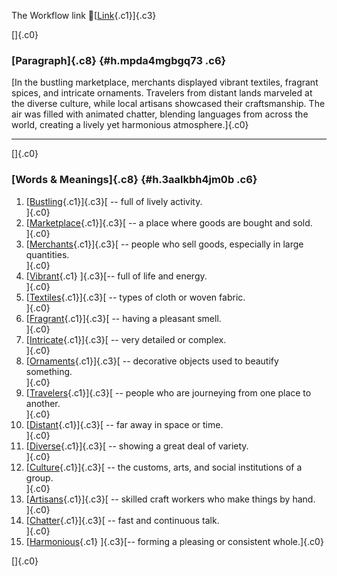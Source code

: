 The Workflow link
👏[[Link](https://www.google.com/url?q=http://www.google.com&sa=D&source=editors&ust=1759376722459141&usg=AOvVaw204s1ZHzpJhBN8csG_2vk9){.c1}]{.c3}

[]{.c0}

### [Paragraph]{.c8} {#h.mpda4mgbgq73 .c6}

[In the bustling marketplace, merchants displayed vibrant textiles,
fragrant spices, and intricate ornaments. Travelers from distant lands
marveled at the diverse culture, while local artisans showcased their
craftsmanship. The air was filled with animated chatter, blending
languages from across the world, creating a lively yet harmonious
atmosphere.]{.c0}

------------------------------------------------------------------------

[]{.c0}

### [Words & Meanings]{.c8} {#h.3aalkbh4jm0b .c6}

1.  [[Bustling](https://www.google.com/url?q=http://www.google.com&sa=D&source=editors&ust=1759376722459760&usg=AOvVaw0YsCF8WjR4OVl-e2ii3UnX){.c1}]{.c3}[ --
    full of lively activity.\
    ]{.c0}
2.  [[Marketplace](https://www.google.com/url?q=http://www.google.com&sa=D&source=editors&ust=1759376722459893&usg=AOvVaw3C2_MZyhSA2xDjkgP4J2oe){.c1}]{.c3}[ --
    a place where goods are bought and sold.\
    ]{.c0}
3.  [[Merchants](https://www.google.com/url?q=http://www.google.com&sa=D&source=editors&ust=1759376722460002&usg=AOvVaw34ar-XD7xYbMlVXDpflW8Z){.c1}]{.c3}[ --
    people who sell goods, especially in large quantities.\
    ]{.c0}
4.  [[Vibrant](https://www.google.com/url?q=http://www.google.com&sa=D&source=editors&ust=1759376722460122&usg=AOvVaw2rmfpP6A7Re632BVYF8tZ_){.c1}
    ]{.c3}[-- full of life and energy.\
    ]{.c0}
5.  [[Textiles](https://www.google.com/url?q=http://www.google.com&sa=D&source=editors&ust=1759376722460215&usg=AOvVaw3lQiHK6iHy3WFVFWv7QRJE){.c1}]{.c3}[ --
    types of cloth or woven fabric.\
    ]{.c0}
6.  [[Fragrant](https://www.google.com/url?q=http://www.google.com&sa=D&source=editors&ust=1759376722460314&usg=AOvVaw2cpLU-_mMf4GjiCVSWzUP2){.c1}]{.c3}[ --
    having a pleasant smell.\
    ]{.c0}
7.  [[Intricate](https://www.google.com/url?q=http://www.google.com&sa=D&source=editors&ust=1759376722460409&usg=AOvVaw0mA15awqdD7Q1s0k-HNmYT){.c1}]{.c3}[ --
    very detailed or complex.\
    ]{.c0}
8.  [[Ornaments](https://www.google.com/url?q=http://www.google.com&sa=D&source=editors&ust=1759376722460529&usg=AOvVaw3L_2WjGgyL3KYijJ46ui9Q){.c1}]{.c3}[ --
    decorative objects used to beautify something.\
    ]{.c0}
9.  [[Travelers](https://www.google.com/url?q=http://www.google.com&sa=D&source=editors&ust=1759376722460640&usg=AOvVaw3bLjcDoVK6HcnXxF1QK8qH){.c1}]{.c3}[ --
    people who are journeying from one place to another.\
    ]{.c0}
10. [[Distant](https://www.google.com/url?q=http://www.google.com&sa=D&source=editors&ust=1759376722460765&usg=AOvVaw2SZX49WnLhM1jANxbwtIma){.c1}]{.c3}[ --
    far away in space or time.\
    ]{.c0}
11. [[Diverse](https://www.google.com/url?q=http://www.google.com&sa=D&source=editors&ust=1759376722460926&usg=AOvVaw2JrxEdqVpduoS0X9hb4ivJ){.c1}]{.c3}[ --
    showing a great deal of variety.\
    ]{.c0}
12. [[Culture](https://www.google.com/url?q=http://www.google.com&sa=D&source=editors&ust=1759376722461038&usg=AOvVaw1Cypjq0ZImqnSs6iKvvhy0){.c1}]{.c3}[ --
    the customs, arts, and social institutions of a group.\
    ]{.c0}
13. [[Artisans](https://www.google.com/url?q=http://www.google.com&sa=D&source=editors&ust=1759376722461151&usg=AOvVaw0I7rPLcT-errZE22kyyWZw){.c1}]{.c3}[ --
    skilled craft workers who make things by hand.\
    ]{.c0}
14. [[Chatter](https://www.google.com/url?q=http://www.google.com&sa=D&source=editors&ust=1759376722461272&usg=AOvVaw3yez5AzHBxe5_oIZTVxkU9){.c1}]{.c3}[ --
    fast and continuous talk.\
    ]{.c0}
15. [[Harmonious](https://www.google.com/url?q=http://www.google.com&sa=D&source=editors&ust=1759376722461365&usg=AOvVaw05_J27UGXGGBL-8NQKZCM2){.c1}
    ]{.c3}[-- forming a pleasing or consistent whole.]{.c0}

[]{.c0}
